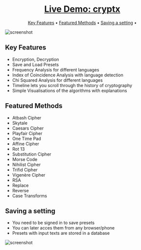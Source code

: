 <h1 align="center">
<br>
<a href="https://cryp-tx.herokuapp.com/">
Live Demo: cryptx  
 </a>

</h1>

<p align="center">
  <a href="#key-features">Key Features</a> •
  <a href="#featured-methods">Featured Methods</a> •
  <a href="#saving-a-setting">Saving a setting</a> •
</p>

![screenshot](https://raw.githubusercontent.com/alexander-braun/cryptx/master/preview_images/gif-cryptx.gif)

## Key Features

- Encryption, Decryption
- Save and Load Presets
- Frequency Analysis for different languages
- Index of Coincidence Analysis with language detection
- Chi Squared Analysis for different languages
- Timeline lets you scroll through the history of cryptography
- Simple Visualisations of the algorithms with explanations

## Featured Methods

- Atbash Cipher
- Skytale
- Caesars Cipher
- Playfair Cipher
- One Time Pad
- Affine Cipher
- Rot 13
- Substitution Cipher
- Morse Code
- Nihilist Cipher
- Trifid Cipher
- Vigenère Cipher
- RSA
- Replace
- Reverse
- Case Transforms

## Saving a setting

- You need to be signed in to save presets
- You can later acces them from any browser/phone
- Presets with input texts are stored in a database

![screenshot](https://raw.githubusercontent.com/alexander-braun/cryptx/master/preview_images/gif-cryptx2.gif)
